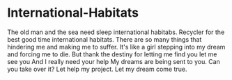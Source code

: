 # International-Habitats
The old man and the sea need sleep international habitabs.
Recycler for the best good time international habitats.
There are so many things that hindering me and making me to suffer.
It's like a girl stepping into my dream and forcing me to die.
But thank the destiny for letting me find you
let me see you
And I really need your help
My dreams are being sent to you.
Can you take over it?
Let help my project.
Let my dream come true.
 
